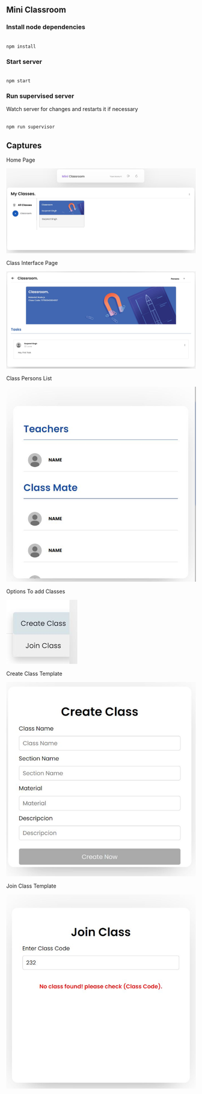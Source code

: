 ## Mini Classroom

### Install node dependencies

```

npm install

```

### Start server

```

npm start

```

### Run supervised server

Watch server for changes and restarts it if necessary

```

npm run supervisor
```

## Captures

Home Page

![Photos](public/images/tool/Preview0.JPG)

Class Interface Page

![Photos](public/images/tool/Preview1.JPG)

Class Persons List

![Photos](public/images/tool/Preview2.JPG)

Options To add Classes

![Photos](public/images/tool/Preview3.JPG)

Create Class Template

![Photos](public/images/tool/Preview4.JPG)

Join Class Template

![Photos](public/images/tool/Preview5.JPG)
